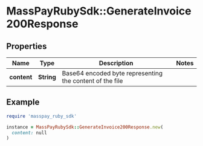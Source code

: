 # MassPayRubySdk::GenerateInvoice200Response

## Properties

| Name | Type | Description | Notes |
| ---- | ---- | ----------- | ----- |
| **content** | **String** | Base64 encoded byte representing the content of the file |  |

## Example

```ruby
require 'masspay_ruby_sdk'

instance = MassPayRubySdk::GenerateInvoice200Response.new(
  content: null
)
```

